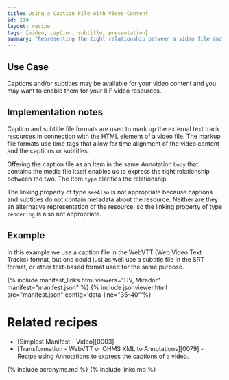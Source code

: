 ```yaml
---
title: Using a Caption File with Video Content
id: 219
layout: recipe
tags: [video, caption, subtitle, presentation]
summary: "Representing the tight relationship between a video file and its caption file."
---
```



## Use Case

Captions and/or subtitles may be available for your video content and you may want to enable them for your IIIF video resources. 

## Implementation notes

Caption and subtitle file formats are used to mark up the external text track resources in connection with the HTML <track> element of a video file. The markup file formats use time tags that allow for time alignment of the video content and the captions or subtitles. 

Offering the caption file as an Item in the same Annotation `body` that contains the media file itself enables us to express the tight relationship between the two. The Item `type` clarifies the relationship.

The linking property of type `seeAlso` is not appropriate because captions and subtitles do not contain metadata about the resource. Neither are they an alternative representation of the resource, so the linking property of type `rendering` is also not appropriate.

## Example

In this example we use a caption file in the WebVTT (Web Video Text Tracks) format, but one could just as well use a subtitle file in the SRT format, or other text-based format used for the same purpose.

{% include manifest_links.html viewers="UV, Mirador" manifest="manifest.json" %}
{% include jsonviewer.html src="manifest.json" config='data-line="35-40"'%}

# Related recipes

- [Simplest Manifest - Video][0003]
- [Transformation - WebVTT or OHMS XML to Annotations][0079] - Recipe using Annotations to express the captions of a video.

{% include acronyms.md %}
{% include links.md %}

